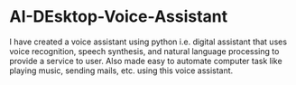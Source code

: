 # AI-DEsktop-Voice-Assistant
I have created a voice assistant using python i.e. digital assistant that uses voice recognition, speech synthesis, and natural language processing to provide a service to user. Also made easy to automate computer task like playing music, sending mails, etc. using this voice assistant.
